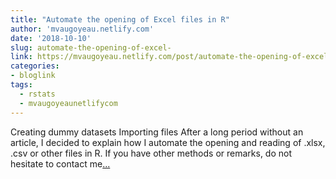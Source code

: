 ```yaml
---
title: "Automate the opening of Excel files in R"
author: 'mvaugoyeau.netlify.com'
date: '2018-10-10'
slug: automate-the-opening-of-excel-
link: https://mvaugoyeau.netlify.com/post/automate-the-opening-of-excel-files-in-r/
categories:
- bloglink
tags:
  - rstats
  - mvaugoyeaunetlifycom
---
```


Creating dummy datasets Importing files After a long period without an article, I decided to explain how I automate the opening and reading of .xlsx, .csv or other files in R. If you have other methods or remarks, do not hesitate to contact me[... <i class="fas fa-external-link-alt"></i>](https://mvaugoyeau.netlify.com/post/automate-the-opening-of-excel-files-in-r/)

